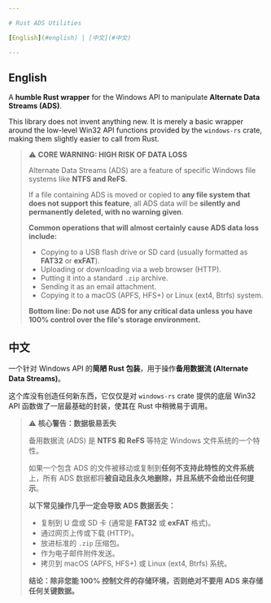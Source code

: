 ```yaml
---

# Rust ADS Utilities

[English](#english) | [中文](#中文)

---
```


<a name="english"></a>

## English

A **humble Rust wrapper** for the Windows API to manipulate **Alternate Data Streams (ADS)**.

This library does not invent anything new. It is merely a basic wrapper around the low-level Win32 API functions provided by the `windows-rs` crate, making them slightly easier to call from Rust.

> ⚠️ **CORE WARNING: HIGH RISK OF DATA LOSS**
>
> Alternate Data Streams (ADS) are a feature of specific Windows file systems like **NTFS and ReFS**.
>
> If a file containing ADS is moved or copied to **any file system that does not support this feature**, all ADS data will be **silently and permanently deleted, with no warning given**.
>
> **Common operations that will almost certainly cause ADS data loss include:**
> *   Copying to a USB flash drive or SD card (usually formatted as **FAT32** or **exFAT**).
> *   Uploading or downloading via a web browser (HTTP).
> *   Putting it into a standard `.zip` archive.
> *   Sending it as an email attachment.
> *   Copying it to a macOS (APFS, HFS+) or Linux (ext4, Btrfs) system.
>
> **Bottom line: Do not use ADS for any critical data unless you have 100% control over the file's storage environment.**


<a name="chinese"></a>

## 中文

一个针对 Windows API 的**简陋 Rust 包装**，用于操作**备用数据流 (Alternate Data Streams)**。

这个库没有创造任何新东西，它仅仅是对 `windows-rs` crate 提供的底层 Win32 API 函数做了一层最基础的封装，使其在 Rust 中稍微易于调用。

> ⚠️ **核心警告：数据极易丢失**
>
> 备用数据流 (ADS) 是 **NTFS 和 ReFS** 等特定 Windows 文件系统的一个特性。
>
> 如果一个包含 ADS 的文件被移动或复制到**任何不支持此特性的文件系统**上，所有 ADS 数据都将**被自动且永久地删除，并且系统不会给出任何提示**。
>
> **以下常见操作几乎一定会导致 ADS 数据丢失：**
> *   复制到 U 盘或 SD 卡 (通常是 **FAT32** 或 **exFAT** 格式)。
> *   通过网页上传或下载 (HTTP)。
> *   放进标准的 `.zip` 压缩包。
> *   作为电子邮件附件发送。
> *   拷贝到 macOS (APFS, HFS+) 或 Linux (ext4, Btrfs) 系统。
>
> **结论：除非您能 100% 控制文件的存储环境，否则绝对不要用 ADS 来存储任何关键数据。**